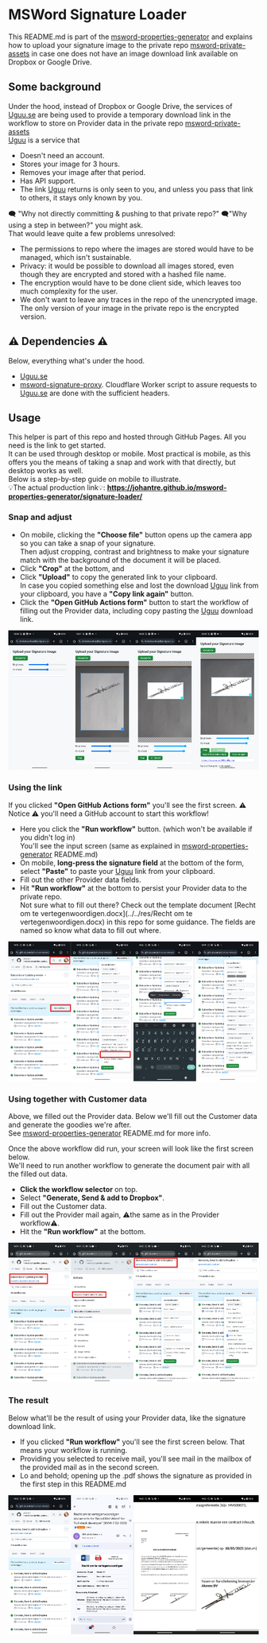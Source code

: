 # MSWord Signature Loader

This README.md is part of the [msword-properties-generator](https://github.com/johantre/msword-properties-generator) and explains how to upload your signature image to the private repo [msword-private-assets](https://github.com/johantre/msword-private-assets) in case one does not have an image download link available on Dropbox or Google Drive. 

## Some background
Under the hood, instead of Dropbox or Google Drive, the services of [Uguu.se](https://uguu.se/) are being used to provide a temporary download link in the workflow to store on Provider data in the private repo [msword-private-assets](https://github.com/johantre/msword-private-assets)\
[Uguu](https://uguu.se/) is a service that 
- Doesn't need an account.
- Stores your image for 3 hours.
- Removes your image after that period.
- Has API support.
- The link [Uguu](https://uguu.se/) returns is only seen to you, and unless you pass that link to others, it stays only known by you. 

🗨️ "Why not directly committing & pushing to that private repo?" 🗨️"Why using a step in between?" you might ask.\
That would leave quite a few problems unresolved:
- The permissions to repo where the images are stored would have to be managed, which isn't sustainable.
- Privacy: it would be possible to download all images stored, even though they are encrypted and stored with a hashed file name.
- The encryption would have to be done client side, which leaves too much complexity for the user.
- We don't want to leave any traces in the repo of the unencrypted image. The only version of your image in the private repo is the encrypted version.

## ⚠️ Dependencies ⚠️
Below, everything what's under the hood.
- [Uguu.se](https://uguu.se/)
- [msword-signature-proxy](https://github.com/johantre/msword-signature-proxy). Cloudflare Worker script to assure requests to [Uguu.se](https://uguu.se/) are done with the sufficient headers.

## Usage 
This helper is part of this repo and hosted through GitHub Pages. All you need is the link to get started.\
It can be used through desktop or mobile. Most practical is mobile, as this offers you the means of taking a snap and work with that directly, but desktop works as well.\
Below is a step-by-step guide on mobile to illustrate.\
💡The actual production link💡:  **https://johantre.github.io/msword-properties-generator/signature-loader/**

### Snap and adjust
- On mobile, clicking the **"Choose file"** button opens up the camera app so you can take a snap of your signature.\
Then adjust cropping, contrast and brightness to make your signature match with the background of the document it will be placed.
- Click **"Crop"** at the bottom, and 
- Click **"Upload"** to copy the generated link to your clipboard.\
In case you copied something else and lost the download [Uguu](https://uguu.se/) link from your clipboard, you have a **"Copy link again"** button.
- Click the **"Open GitHub Actions form"** button to start the workflow of filling out the Provider data, including copy pasting the [Uguu](https://uguu.se/) download link. 
<div style="display: flex; justify-content: space-between;">
<a href="../../assets/signature-loader/Signature Loader1.png"><img src="../../assets/signature-loader/Signature Loader1.png" width="240"></a>
<a href="../../assets/signature-loader/Signature Loader2.png"><img src="../../assets/signature-loader/Signature Loader2.png" width="240"></a>
<a href="../../assets/signature-loader/Signature Loader3.png"><img src="../../assets/signature-loader/Signature Loader3.png" width="240"></a>
<a href="../../assets/signature-loader/Signature Loader4.png"><img src="../../assets/signature-loader/Signature Loader4.png" width="240"></a>
</div>

### Using the link
If you clicked **"Open GitHub Actions form"** you'll see the first screen. ⚠️ Notice ⚠️ you'll need a GitHub account to start this workflow!
- Here you click the **"Run workflow"** button. (which won't be available if you didn't log in)\
You'll see the input screen (same as explained in [msword-properties-generator](https://github.com/johantre/msword-properties-generator) README.md)
- On mobile, **long-press the signature field** at the bottom of the form, select **"Paste"** to paste your [Uguu](https://uguu.se/) link from your clipboard.
- Fill out the other Provider data fields.
- Hit **"Run workflow"** at the bottom to persist your Provider data to the private repo.\
Not sure what to fill out there?  Check out the template document [Recht om te vertegenwoordigen.docx](../../res/Recht om te vertegenwoordigen.docx) in this repo for some guidance. The fields are named so know what data to fill out where. 
<div style="display: flex; justify-content: space-between;">
<a href="../../assets/signature-loader/Signature Loader5.png"><img src="../../assets/signature-loader/Signature Loader5.png" width="240"></a>
<a href="../../assets/signature-loader/Signature Loader6.png"><img src="../../assets/signature-loader/Signature Loader6.png" width="240"></a>
<a href="../../assets/signature-loader/Signature Loader7.png"><img src="../../assets/signature-loader/Signature Loader7.png" width="240"></a>
<a href="../../assets/signature-loader/Signature Loader8.png"><img src="../../assets/signature-loader/Signature Loader8.png" width="240"></a>
</div>

### Using together with Customer data
Above, we filled out the Provider data.  Below we'll fill out the Customer data and generate the goodies we're after.\
See [msword-properties-generator](https://github.com/johantre/msword-properties-generator) README.md for more info.

Once the above workflow did run, your screen will look like the first screen below.\
We'll need to run another workflow to generate the document pair with all the filled out data.
- **Click the workflow selector** on top.
- Select **"Generate, Send & add to Dropbox"**.
- Fill out the Customer data.
- Fill out the Provider mail again, ⚠️the same as in the Provider workflow⚠️.
- Hit the **"Run workflow"** at the bottom.

<div style="display: flex; justify-content: space-between;">
<a href="../../assets/signature-loader/Usage1.png"><img src="../../assets/signature-loader/Usage1.png" width="240"></a>
<a href="../../assets/signature-loader/Usage2.png"><img src="../../assets/signature-loader/Usage2.png" width="240"></a>
<a href="../../assets/signature-loader/Usage3.png"><img src="../../assets/signature-loader/Usage3.png" width="240"></a>
<a href="../../assets/signature-loader/Usage4.png"><img src="../../assets/signature-loader/Usage4.png" width="240"></a>
</div>

### The result 
Below what'll be the result of using your Provider data, like the signature download link.

- If you clicked **"Run workflow"** you'll see the first screen below. That means your workflow is running.  
- Providing you selected to receive mail, you'll see mail in the mailbox of the provided mail as in the second screen.
- Lo and behold; opening up the .pdf shows the signature as provided in the first step in this README.md

<div style="display: flex; justify-content: space-between;">
<a href="../../assets/signature-loader/Signature Loader-GenerateSend1.png"><img src="../../assets/signature-loader/Signature Loader-GenerateSend1.png" width="240"></a>
<a href="../../assets/signature-loader/Signature Loader-GenerateSend2.png"><img src="../../assets/signature-loader/Signature Loader-GenerateSend2.png" width="240"></a>
<a href="../../assets/signature-loader/Signature Loader-GenerateSend3.png"><img src="../../assets/signature-loader/Signature Loader-GenerateSend3.png" width="240"></a>
<a href="../../assets/signature-loader/Signature Loader-GenerateSend4.png"><img src="../../assets/signature-loader/Signature Loader-GenerateSend4.png" width="240"></a>
</div>


